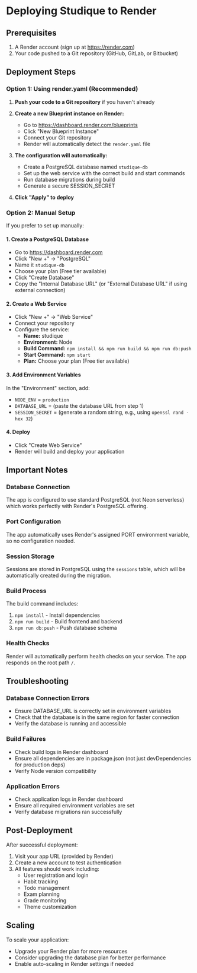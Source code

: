 # Deploying Studique to Render

## Prerequisites
1. A Render account (sign up at https://render.com)
2. Your code pushed to a Git repository (GitHub, GitLab, or Bitbucket)

## Deployment Steps

### Option 1: Using render.yaml (Recommended)

1. **Push your code to a Git repository** if you haven't already

2. **Create a new Blueprint instance on Render:**
   - Go to https://dashboard.render.com/blueprints
   - Click "New Blueprint Instance"
   - Connect your Git repository
   - Render will automatically detect the `render.yaml` file

3. **The configuration will automatically:**
   - Create a PostgreSQL database named `studique-db`
   - Set up the web service with the correct build and start commands
   - Run database migrations during build
   - Generate a secure SESSION_SECRET

4. **Click "Apply" to deploy**

### Option 2: Manual Setup

If you prefer to set up manually:

#### 1. Create a PostgreSQL Database
- Go to https://dashboard.render.com
- Click "New +" → "PostgreSQL"
- Name it `studique-db`
- Choose your plan (Free tier available)
- Click "Create Database"
- Copy the "Internal Database URL" (or "External Database URL" if using external connection)

#### 2. Create a Web Service
- Click "New +" → "Web Service"
- Connect your repository
- Configure the service:
  - **Name:** studique
  - **Environment:** Node
  - **Build Command:** `npm install && npm run build && npm run db:push`
  - **Start Command:** `npm start`
  - **Plan:** Choose your plan (Free tier available)

#### 3. Add Environment Variables
In the "Environment" section, add:
- `NODE_ENV` = `production`
- `DATABASE_URL` = (paste the database URL from step 1)
- `SESSION_SECRET` = (generate a random string, e.g., using `openssl rand -hex 32`)

#### 4. Deploy
- Click "Create Web Service"
- Render will build and deploy your application

## Important Notes

### Database Connection
The app is configured to use standard PostgreSQL (not Neon serverless) which works perfectly with Render's PostgreSQL offering.

### Port Configuration
The app automatically uses Render's assigned PORT environment variable, so no configuration needed.

### Session Storage
Sessions are stored in PostgreSQL using the `sessions` table, which will be automatically created during the migration.

### Build Process
The build command includes:
1. `npm install` - Install dependencies
2. `npm run build` - Build frontend and backend
3. `npm run db:push` - Push database schema

### Health Checks
Render will automatically perform health checks on your service. The app responds on the root path `/`.

## Troubleshooting

### Database Connection Errors
- Ensure DATABASE_URL is correctly set in environment variables
- Check that the database is in the same region for faster connection
- Verify the database is running and accessible

### Build Failures
- Check build logs in Render dashboard
- Ensure all dependencies are in package.json (not just devDependencies for production deps)
- Verify Node version compatibility

### Application Errors
- Check application logs in Render dashboard
- Ensure all required environment variables are set
- Verify database migrations ran successfully

## Post-Deployment

After successful deployment:
1. Visit your app URL (provided by Render)
2. Create a new account to test authentication
3. All features should work including:
   - User registration and login
   - Habit tracking
   - Todo management
   - Exam planning
   - Grade monitoring
   - Theme customization

## Scaling

To scale your application:
- Upgrade your Render plan for more resources
- Consider upgrading the database plan for better performance
- Enable auto-scaling in Render settings if needed
